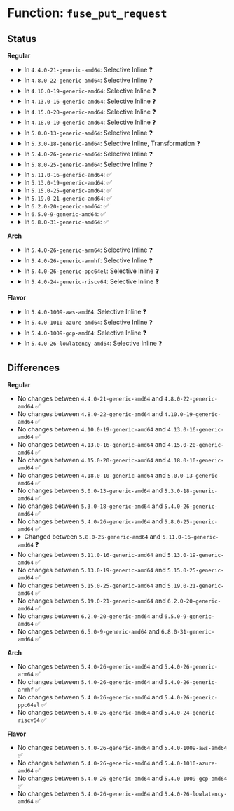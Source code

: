 # Function: <code>fuse_put_request</code>

## Status
<b>Regular</b>
<ul>
<li>
<details>
<summary>In <code>4.4.0-21-generic-amd64</code>: Selective Inline ❓</summary>

```c
void fuse_put_request(struct fuse_conn * fc, struct fuse_req * req)
```

```json
{
  "name": "fuse_put_request",
  "collision_type": "Unique Global",
  "inline_type": "Selective",
  "funcs": [
    {
      "addr": 18446744071582051936,
      "name": "fuse_put_request",
      "external": true,
      "loc": "fs/fuse/dev.c:289",
      "file": "fs/fuse/dev.c",
      "inline": "not declared, inlined",
      "caller_inline": [],
      "caller_func": [
        "fs/fuse/dev.c:__fuse_get_req",
        "fs/fuse/dev.c:request_end",
        "fs/fuse/dev.c:fuse_simple_request",
        "fs/fuse/dev.c:fuse_force_forget",
        "fs/fuse/dir.c:fuse_readdir",
        "fs/fuse/dir.c:fuse_readdir",
        "fs/fuse/dir.c:fuse_readdir",
        "fs/fuse/file.c:fuse_sync_release",
        "fs/fuse/file.c:fuse_do_ioctl",
        "fs/fuse/file.c:fuse_do_ioctl",
        "fs/fuse/file.c:fuse_readpages",
        "fs/fuse/file.c:fuse_readpages_fill",
        "fs/fuse/file.c:fuse_do_readpage",
        "fs/fuse/file.c:fuse_flush",
        "fs/fuse/file.c:fuse_direct_io",
        "fs/fuse/file.c:fuse_direct_io",
        "fs/fuse/file.c:fuse_perform_write",
        "fs/fuse/file.c:fuse_perform_write",
        "fs/fuse/file.c:fuse_perform_write",
        "fs/fuse/inode.c:fuse_put_super"
      ]
    }
  ],
  "symbols": [
    {
      "addr": 18446744071582051936,
      "name": "fuse_put_request",
      "section": ".text",
      "bind": "STB_GLOBAL",
      "size": 279
    }
  ]
}
```
</details>
</li>
<li>
<details>
<summary>In <code>4.8.0-22-generic-amd64</code>: Selective Inline ❓</summary>

```c
void fuse_put_request(struct fuse_conn * fc, struct fuse_req * req)
```

```json
{
  "name": "fuse_put_request",
  "collision_type": "Unique Global",
  "inline_type": "Selective",
  "funcs": [
    {
      "addr": 18446744071582265968,
      "name": "fuse_put_request",
      "external": true,
      "loc": "fs/fuse/dev.c:269",
      "file": "fs/fuse/dev.c",
      "inline": "not declared, inlined",
      "caller_inline": [],
      "caller_func": [
        "fs/fuse/dev.c:fuse_force_forget",
        "fs/fuse/dev.c:fuse_simple_request",
        "fs/fuse/dev.c:request_end",
        "fs/fuse/dev.c:__fuse_get_req",
        "fs/fuse/dir.c:fuse_readdir",
        "fs/fuse/dir.c:fuse_readdir",
        "fs/fuse/dir.c:fuse_readdir",
        "fs/fuse/file.c:fuse_do_ioctl",
        "fs/fuse/file.c:fuse_do_ioctl",
        "fs/fuse/file.c:fuse_direct_io",
        "fs/fuse/file.c:fuse_direct_io",
        "fs/fuse/file.c:fuse_perform_write",
        "fs/fuse/file.c:fuse_perform_write",
        "fs/fuse/file.c:fuse_perform_write",
        "fs/fuse/file.c:fuse_perform_write",
        "fs/fuse/file.c:fuse_readpages",
        "fs/fuse/file.c:fuse_readpages_fill",
        "fs/fuse/file.c:fuse_do_readpage",
        "fs/fuse/file.c:fuse_flush",
        "fs/fuse/file.c:fuse_sync_release",
        "fs/fuse/inode.c:fuse_put_super"
      ]
    }
  ],
  "symbols": [
    {
      "addr": 18446744071582265968,
      "name": "fuse_put_request",
      "section": ".text",
      "bind": "STB_GLOBAL",
      "size": 273
    }
  ]
}
```
</details>
</li>
<li>
<details>
<summary>In <code>4.10.0-19-generic-amd64</code>: Selective Inline ❓</summary>

```c
void fuse_put_request(struct fuse_conn * fc, struct fuse_req * req)
```

```json
{
  "name": "fuse_put_request",
  "collision_type": "Unique Global",
  "inline_type": "Selective",
  "funcs": [
    {
      "addr": 18446744071582355584,
      "name": "fuse_put_request",
      "external": true,
      "loc": "fs/fuse/dev.c:269",
      "file": "fs/fuse/dev.c",
      "inline": "not declared, inlined",
      "caller_inline": [],
      "caller_func": [
        "fs/fuse/dev.c:fuse_force_forget",
        "fs/fuse/dev.c:fuse_simple_request",
        "fs/fuse/dev.c:request_end",
        "fs/fuse/dev.c:__fuse_get_req",
        "fs/fuse/dir.c:fuse_readdir",
        "fs/fuse/dir.c:fuse_readdir",
        "fs/fuse/dir.c:fuse_readdir",
        "fs/fuse/file.c:fuse_do_ioctl",
        "fs/fuse/file.c:fuse_do_ioctl",
        "fs/fuse/file.c:fuse_direct_io",
        "fs/fuse/file.c:fuse_direct_io",
        "fs/fuse/file.c:fuse_perform_write",
        "fs/fuse/file.c:fuse_perform_write",
        "fs/fuse/file.c:fuse_perform_write",
        "fs/fuse/file.c:fuse_perform_write",
        "fs/fuse/file.c:fuse_readpages",
        "fs/fuse/file.c:fuse_readpages_fill",
        "fs/fuse/file.c:fuse_do_readpage",
        "fs/fuse/file.c:fuse_flush",
        "fs/fuse/file.c:fuse_sync_release",
        "fs/fuse/inode.c:fuse_put_super"
      ]
    }
  ],
  "symbols": [
    {
      "addr": 18446744071582355584,
      "name": "fuse_put_request",
      "section": ".text",
      "bind": "STB_GLOBAL",
      "size": 273
    }
  ]
}
```
</details>
</li>
<li>
<details>
<summary>In <code>4.13.0-16-generic-amd64</code>: Selective Inline ❓</summary>

```c
void fuse_put_request(struct fuse_conn * fc, struct fuse_req * req)
```

```json
{
  "name": "fuse_put_request",
  "collision_type": "Unique Global",
  "inline_type": "Selective",
  "funcs": [
    {
      "addr": 18446744071582439568,
      "name": "fuse_put_request",
      "external": true,
      "loc": "fs/fuse/dev.c:269",
      "file": "fs/fuse/dev.c",
      "inline": "not declared, inlined",
      "caller_inline": [],
      "caller_func": [
        "fs/fuse/dev.c:fuse_force_forget",
        "fs/fuse/dev.c:fuse_request_send_background",
        "fs/fuse/dev.c:fuse_simple_request",
        "fs/fuse/dev.c:request_end",
        "fs/fuse/dev.c:__fuse_get_req",
        "fs/fuse/dir.c:fuse_readdir",
        "fs/fuse/dir.c:fuse_readdir",
        "fs/fuse/dir.c:fuse_readdir",
        "fs/fuse/file.c:fuse_do_ioctl",
        "fs/fuse/file.c:fuse_do_ioctl",
        "fs/fuse/file.c:fuse_direct_io",
        "fs/fuse/file.c:fuse_direct_io",
        "fs/fuse/file.c:fuse_direct_io",
        "fs/fuse/file.c:fuse_direct_io",
        "fs/fuse/file.c:fuse_perform_write",
        "fs/fuse/file.c:fuse_perform_write",
        "fs/fuse/file.c:fuse_perform_write",
        "fs/fuse/file.c:fuse_perform_write",
        "fs/fuse/file.c:fuse_readpages",
        "fs/fuse/file.c:fuse_readpages_fill",
        "fs/fuse/file.c:fuse_do_readpage",
        "fs/fuse/file.c:fuse_flush",
        "fs/fuse/inode.c:fuse_put_super"
      ]
    }
  ],
  "symbols": [
    {
      "addr": 18446744071582439568,
      "name": "fuse_put_request",
      "section": ".text",
      "bind": "STB_GLOBAL",
      "size": 277
    }
  ]
}
```
</details>
</li>
<li>
<details>
<summary>In <code>4.15.0-20-generic-amd64</code>: Selective Inline ❓</summary>

```c
void fuse_put_request(struct fuse_conn * fc, struct fuse_req * req)
```

```json
{
  "name": "fuse_put_request",
  "collision_type": "Unique Global",
  "inline_type": "Selective",
  "funcs": [
    {
      "addr": 18446744071582590048,
      "name": "fuse_put_request",
      "external": true,
      "loc": "fs/fuse/dev.c:269",
      "file": "fs/fuse/dev.c",
      "inline": "not declared, inlined",
      "caller_inline": [],
      "caller_func": [
        "fs/fuse/dev.c:fuse_force_forget",
        "fs/fuse/dev.c:fuse_request_send_background",
        "fs/fuse/dev.c:fuse_simple_request",
        "fs/fuse/dev.c:request_end",
        "fs/fuse/dev.c:__fuse_get_req",
        "fs/fuse/dir.c:fuse_readdir",
        "fs/fuse/dir.c:fuse_readdir",
        "fs/fuse/dir.c:fuse_readdir",
        "fs/fuse/file.c:fuse_do_ioctl",
        "fs/fuse/file.c:fuse_do_ioctl",
        "fs/fuse/file.c:fuse_direct_io",
        "fs/fuse/file.c:fuse_direct_io",
        "fs/fuse/file.c:fuse_direct_io",
        "fs/fuse/file.c:fuse_direct_io",
        "fs/fuse/file.c:fuse_perform_write",
        "fs/fuse/file.c:fuse_perform_write",
        "fs/fuse/file.c:fuse_perform_write",
        "fs/fuse/file.c:fuse_perform_write",
        "fs/fuse/file.c:fuse_readpages",
        "fs/fuse/file.c:fuse_readpages_fill",
        "fs/fuse/file.c:fuse_do_readpage",
        "fs/fuse/file.c:fuse_flush",
        "fs/fuse/inode.c:fuse_put_super"
      ]
    }
  ],
  "symbols": [
    {
      "addr": 18446744071582590048,
      "name": "fuse_put_request",
      "section": ".text",
      "bind": "STB_GLOBAL",
      "size": 281
    }
  ]
}
```
</details>
</li>
<li>
<details>
<summary>In <code>4.18.0-10-generic-amd64</code>: Selective Inline ❓</summary>

```c
void fuse_put_request(struct fuse_conn * fc, struct fuse_req * req)
```

```json
{
  "name": "fuse_put_request",
  "collision_type": "Unique Global",
  "inline_type": "Selective",
  "funcs": [
    {
      "addr": 18446744071582782464,
      "name": "fuse_put_request",
      "external": true,
      "loc": "fs/fuse/dev.c:282",
      "file": "fs/fuse/dev.c",
      "inline": "not declared, inlined",
      "caller_inline": [],
      "caller_func": [
        "fs/fuse/dev.c:fuse_force_forget",
        "fs/fuse/dev.c:fuse_simple_request",
        "fs/fuse/dev.c:request_end",
        "fs/fuse/dev.c:__fuse_get_req",
        "fs/fuse/dir.c:fuse_readdir",
        "fs/fuse/dir.c:fuse_readdir",
        "fs/fuse/dir.c:fuse_readdir",
        "fs/fuse/file.c:fuse_do_ioctl",
        "fs/fuse/file.c:fuse_do_ioctl",
        "fs/fuse/file.c:fuse_direct_io",
        "fs/fuse/file.c:fuse_direct_io",
        "fs/fuse/file.c:fuse_direct_io",
        "fs/fuse/file.c:fuse_direct_io",
        "fs/fuse/file.c:fuse_perform_write",
        "fs/fuse/file.c:fuse_perform_write",
        "fs/fuse/file.c:fuse_perform_write",
        "fs/fuse/file.c:fuse_perform_write",
        "fs/fuse/file.c:fuse_readpages",
        "fs/fuse/file.c:fuse_readpages_fill",
        "fs/fuse/file.c:fuse_do_readpage",
        "fs/fuse/file.c:fuse_flush",
        "fs/fuse/inode.c:fuse_sb_destroy"
      ]
    }
  ],
  "symbols": [
    {
      "addr": 18446744071582782464,
      "name": "fuse_put_request",
      "section": ".text",
      "bind": "STB_GLOBAL",
      "size": 300
    }
  ]
}
```
</details>
</li>
<li>
<details>
<summary>In <code>5.0.0-13-generic-amd64</code>: Selective Inline ❓</summary>

```c
void fuse_put_request(struct fuse_conn * fc, struct fuse_req * req)
```

```json
{
  "name": "fuse_put_request",
  "collision_type": "Unique Global",
  "inline_type": "Selective",
  "funcs": [
    {
      "addr": 18446744071582886480,
      "name": "fuse_put_request",
      "external": true,
      "loc": "fs/fuse/dev.c:324",
      "file": "fs/fuse/dev.c",
      "inline": "not declared, inlined",
      "caller_inline": [],
      "caller_func": [
        "fs/fuse/dev.c:fuse_dev_do_write",
        "fs/fuse/dev.c:fuse_dev_do_write",
        "fs/fuse/dev.c:fuse_dev_do_write",
        "fs/fuse/dev.c:fuse_force_forget",
        "fs/fuse/dev.c:fuse_simple_request",
        "fs/fuse/dev.c:request_end",
        "fs/fuse/dev.c:__fuse_get_req",
        "fs/fuse/dir.c:fuse_readlink_page",
        "fs/fuse/file.c:fuse_do_ioctl",
        "fs/fuse/file.c:fuse_do_ioctl",
        "fs/fuse/file.c:fuse_send_writepage",
        "fs/fuse/file.c:fuse_direct_io",
        "fs/fuse/file.c:fuse_direct_io",
        "fs/fuse/file.c:fuse_direct_io",
        "fs/fuse/file.c:fuse_direct_io",
        "fs/fuse/file.c:fuse_perform_write",
        "fs/fuse/file.c:fuse_perform_write",
        "fs/fuse/file.c:fuse_perform_write",
        "fs/fuse/file.c:fuse_perform_write",
        "fs/fuse/file.c:fuse_readpages",
        "fs/fuse/file.c:fuse_readpages_fill",
        "fs/fuse/file.c:fuse_do_readpage",
        "fs/fuse/file.c:fuse_flush",
        "fs/fuse/inode.c:fuse_sb_destroy",
        "fs/fuse/readdir.c:fuse_readdir",
        "fs/fuse/readdir.c:fuse_readdir"
      ]
    }
  ],
  "symbols": [
    {
      "addr": 18446744071582886480,
      "name": "fuse_put_request",
      "section": ".text",
      "bind": "STB_GLOBAL",
      "size": 432
    }
  ]
}
```
</details>
</li>
<li>
<details>
<summary>In <code>5.3.0-18-generic-amd64</code>: Selective Inline, Transformation ❓</summary>

```c
void fuse_put_request(struct fuse_conn * fc, struct fuse_req * req)
```

```json
{
  "name": "fuse_put_request",
  "collision_type": "Unique Global",
  "inline_type": "Selective",
  "funcs": [
    {
      "addr": 18446744071583065649,
      "name": "fuse_put_request",
      "external": true,
      "loc": "fs/fuse/dev.c:326",
      "file": "fs/fuse/dev.c",
      "inline": "not declared, inlined",
      "caller_inline": [],
      "caller_func": [
        "fs/fuse/dev.c:fuse_dev_do_write",
        "fs/fuse/dev.c:fuse_dev_do_write",
        "fs/fuse/dev.c:fuse_dev_do_write",
        "fs/fuse/dev.c:fuse_dev_do_write",
        "fs/fuse/dev.c:fuse_notify",
        "fs/fuse/dev.c:fuse_force_forget",
        "fs/fuse/dev.c:fuse_simple_request",
        "fs/fuse/dev.c:request_end",
        "fs/fuse/dev.c:__fuse_get_req",
        "fs/fuse/dir.c:fuse_readlink_page",
        "fs/fuse/file.c:fuse_do_ioctl",
        "fs/fuse/file.c:fuse_do_ioctl",
        "fs/fuse/file.c:fuse_send_writepage",
        "fs/fuse/file.c:fuse_send_writepage",
        "fs/fuse/file.c:fuse_direct_io",
        "fs/fuse/file.c:fuse_direct_io",
        "fs/fuse/file.c:fuse_direct_io",
        "fs/fuse/file.c:fuse_direct_io",
        "fs/fuse/file.c:fuse_perform_write",
        "fs/fuse/file.c:fuse_perform_write",
        "fs/fuse/file.c:fuse_perform_write",
        "fs/fuse/file.c:fuse_perform_write",
        "fs/fuse/file.c:fuse_readpages",
        "fs/fuse/file.c:fuse_readpages_fill",
        "fs/fuse/file.c:fuse_do_readpage",
        "fs/fuse/file.c:fuse_flush",
        "fs/fuse/inode.c:fuse_sb_destroy",
        "fs/fuse/readdir.c:fuse_readdir_uncached",
        "fs/fuse/readdir.c:fuse_readdir_uncached"
      ]
    }
  ],
  "symbols": [
    {
      "addr": 18446744071583077660,
      "name": "fuse_put_request.cold",
      "section": ".text",
      "bind": "STB_LOCAL",
      "size": 19
    },
    {
      "addr": 18446744071583065616,
      "name": "fuse_put_request",
      "section": ".text",
      "bind": "STB_GLOBAL",
      "size": 457
    }
  ]
}
```
</details>
</li>
<li>
<details>
<summary>In <code>5.4.0-26-generic-amd64</code>: Selective Inline ❓</summary>

```c
void fuse_put_request(struct fuse_conn * fc, struct fuse_req * req)
```

```json
{
  "name": "fuse_put_request",
  "collision_type": "Unique Static",
  "inline_type": "Selective",
  "funcs": [
    {
      "addr": 18446744071583169104,
      "name": "fuse_put_request",
      "external": false,
      "loc": "fs/fuse/dev.c:156",
      "file": "fs/fuse/dev.c",
      "inline": "not declared, inlined",
      "caller_inline": [],
      "caller_func": [
        "fs/fuse/dev.c:fuse_dev_do_write",
        "fs/fuse/dev.c:fuse_dev_do_write",
        "fs/fuse/dev.c:fuse_dev_do_write",
        "fs/fuse/dev.c:fuse_notify",
        "fs/fuse/dev.c:fuse_simple_background",
        "fs/fuse/dev.c:fuse_simple_request",
        "fs/fuse/dev.c:fuse_request_end",
        "fs/fuse/dev.c:fuse_get_req"
      ]
    }
  ],
  "symbols": [
    {
      "addr": 18446744071583169104,
      "name": "fuse_put_request",
      "section": ".text",
      "bind": "STB_LOCAL",
      "size": 162
    }
  ]
}
```
</details>
</li>
<li>
<details>
<summary>In <code>5.8.0-25-generic-amd64</code>: Selective Inline ❓</summary>

```c
void fuse_put_request(struct fuse_conn * fc, struct fuse_req * req)
```

```json
{
  "name": "fuse_put_request",
  "collision_type": "Unique Static",
  "inline_type": "Selective",
  "funcs": [
    {
      "addr": 18446744071583491168,
      "name": "fuse_put_request",
      "external": false,
      "loc": "fs/fuse/dev.c:156",
      "file": "fs/fuse/dev.c",
      "inline": "not declared, inlined",
      "caller_inline": [],
      "caller_func": [
        "fs/fuse/dev.c:fuse_dev_do_write",
        "fs/fuse/dev.c:fuse_dev_do_write",
        "fs/fuse/dev.c:fuse_dev_do_write",
        "fs/fuse/dev.c:fuse_dev_do_read",
        "fs/fuse/dev.c:fuse_simple_background",
        "fs/fuse/dev.c:fuse_simple_request",
        "fs/fuse/dev.c:fuse_request_end",
        "fs/fuse/dev.c:fuse_get_req"
      ]
    }
  ],
  "symbols": [
    {
      "addr": 18446744071583491168,
      "name": "fuse_put_request",
      "section": ".text",
      "bind": "STB_LOCAL",
      "size": 219
    }
  ]
}
```
</details>
</li>
<li>
<details>
<summary>In <code>5.11.0-16-generic-amd64</code>: ✅</summary>

```c
void fuse_put_request(struct fuse_req * req)
```

```json
{
  "name": "fuse_put_request",
  "collision_type": "Unique Static",
  "inline_type": "No",
  "funcs": [
    {
      "addr": 18446744071583599568,
      "name": "fuse_put_request",
      "external": false,
      "loc": "fs/fuse/dev.c:158",
      "file": "fs/fuse/dev.c",
      "inline": "seen, unknown",
      "caller_inline": [],
      "caller_func": [
        "fs/fuse/dev.c:fuse_dev_do_write",
        "fs/fuse/dev.c:fuse_dev_do_write",
        "fs/fuse/dev.c:fuse_dev_do_write",
        "fs/fuse/dev.c:fuse_dev_do_write",
        "fs/fuse/dev.c:fuse_dev_do_read",
        "fs/fuse/dev.c:fuse_simple_background",
        "fs/fuse/dev.c:fuse_simple_request",
        "fs/fuse/dev.c:fuse_request_end",
        "fs/fuse/dev.c:fuse_get_req"
      ]
    }
  ],
  "symbols": [
    {
      "addr": 18446744071583599568,
      "name": "fuse_put_request",
      "section": ".text",
      "bind": "STB_LOCAL",
      "size": 222
    }
  ]
}
```
</details>
</li>
<li>
<details>
<summary>In <code>5.13.0-19-generic-amd64</code>: ✅</summary>

```c
void fuse_put_request(struct fuse_req * req)
```

```json
{
  "name": "fuse_put_request",
  "collision_type": "Unique Static",
  "inline_type": "No",
  "funcs": [
    {
      "addr": 18446744071583622352,
      "name": "fuse_put_request",
      "external": false,
      "loc": "fs/fuse/dev.c:158",
      "file": "fs/fuse/dev.c",
      "inline": "seen, unknown",
      "caller_inline": [],
      "caller_func": [
        "fs/fuse/dev.c:fuse_dev_do_write",
        "fs/fuse/dev.c:fuse_dev_do_write",
        "fs/fuse/dev.c:fuse_dev_do_write",
        "fs/fuse/dev.c:fuse_dev_do_write",
        "fs/fuse/dev.c:fuse_dev_do_read",
        "fs/fuse/dev.c:fuse_simple_background",
        "fs/fuse/dev.c:fuse_simple_request",
        "fs/fuse/dev.c:fuse_request_end",
        "fs/fuse/dev.c:fuse_get_req"
      ]
    }
  ],
  "symbols": [
    {
      "addr": 18446744071583622352,
      "name": "fuse_put_request",
      "section": ".text",
      "bind": "STB_LOCAL",
      "size": 222
    }
  ]
}
```
</details>
</li>
<li>
<details>
<summary>In <code>5.15.0-25-generic-amd64</code>: ✅</summary>

```c
void fuse_put_request(struct fuse_req * req)
```

```json
{
  "name": "fuse_put_request",
  "collision_type": "Unique Static",
  "inline_type": "No",
  "funcs": [
    {
      "addr": 18446744071583981376,
      "name": "fuse_put_request",
      "external": false,
      "loc": "fs/fuse/dev.c:158",
      "file": "fs/fuse/dev.c",
      "inline": "seen, unknown",
      "caller_inline": [],
      "caller_func": [
        "fs/fuse/dev.c:fuse_dev_do_write",
        "fs/fuse/dev.c:fuse_dev_do_write",
        "fs/fuse/dev.c:fuse_dev_do_write",
        "fs/fuse/dev.c:fuse_dev_do_write",
        "fs/fuse/dev.c:fuse_dev_do_read",
        "fs/fuse/dev.c:fuse_simple_background",
        "fs/fuse/dev.c:fuse_simple_request",
        "fs/fuse/dev.c:fuse_request_end",
        "fs/fuse/dev.c:fuse_get_req"
      ]
    }
  ],
  "symbols": [
    {
      "addr": 18446744071583981376,
      "name": "fuse_put_request",
      "section": ".text",
      "bind": "STB_LOCAL",
      "size": 222
    }
  ]
}
```
</details>
</li>
<li>
<details>
<summary>In <code>5.19.0-21-generic-amd64</code>: ✅</summary>

```c
void fuse_put_request(struct fuse_req * req)
```

```json
{
  "name": "fuse_put_request",
  "collision_type": "Unique Static",
  "inline_type": "No",
  "funcs": [
    {
      "addr": 18446744071584564096,
      "name": "fuse_put_request",
      "external": false,
      "loc": "fs/fuse/dev.c:158",
      "file": "fs/fuse/dev.c",
      "inline": "seen, unknown",
      "caller_inline": [],
      "caller_func": [
        "fs/fuse/dev.c:fuse_dev_do_write",
        "fs/fuse/dev.c:fuse_dev_do_write",
        "fs/fuse/dev.c:fuse_dev_do_write",
        "fs/fuse/dev.c:fuse_dev_do_write",
        "fs/fuse/dev.c:fuse_dev_do_read",
        "fs/fuse/dev.c:fuse_simple_background",
        "fs/fuse/dev.c:fuse_simple_request",
        "fs/fuse/dev.c:fuse_request_end",
        "fs/fuse/dev.c:fuse_get_req"
      ]
    }
  ],
  "symbols": [
    {
      "addr": 18446744071584564096,
      "name": "fuse_put_request",
      "section": ".text",
      "bind": "STB_LOCAL",
      "size": 262
    }
  ]
}
```
</details>
</li>
<li>
<details>
<summary>In <code>6.2.0-20-generic-amd64</code>: ✅</summary>

```c
void fuse_put_request(struct fuse_req * req)
```

```json
{
  "name": "fuse_put_request",
  "collision_type": "Unique Static",
  "inline_type": "No",
  "funcs": [
    {
      "addr": 18446744071585242128,
      "name": "fuse_put_request",
      "external": false,
      "loc": "fs/fuse/dev.c:158",
      "file": "fs/fuse/dev.c",
      "inline": "seen, unknown",
      "caller_inline": [],
      "caller_func": [
        "fs/fuse/dev.c:fuse_dev_do_write",
        "fs/fuse/dev.c:fuse_dev_do_write",
        "fs/fuse/dev.c:fuse_dev_do_write",
        "fs/fuse/dev.c:fuse_dev_do_write",
        "fs/fuse/dev.c:fuse_dev_do_read",
        "fs/fuse/dev.c:fuse_simple_background",
        "fs/fuse/dev.c:fuse_simple_request",
        "fs/fuse/dev.c:fuse_request_end",
        "fs/fuse/dev.c:fuse_get_req"
      ]
    }
  ],
  "symbols": [
    {
      "addr": 18446744071585242128,
      "name": "fuse_put_request",
      "section": ".text",
      "bind": "STB_LOCAL",
      "size": 245
    }
  ]
}
```
</details>
</li>
<li>
<details>
<summary>In <code>6.5.0-9-generic-amd64</code>: ✅</summary>

```c
void fuse_put_request(struct fuse_req * req)
```

```json
{
  "name": "fuse_put_request",
  "collision_type": "Unique Static",
  "inline_type": "No",
  "funcs": [
    {
      "addr": 18446744071585471936,
      "name": "fuse_put_request",
      "external": false,
      "loc": "fs/fuse/dev.c:158",
      "file": "fs/fuse/dev.c",
      "inline": "seen, unknown",
      "caller_inline": [],
      "caller_func": [
        "fs/fuse/dev.c:fuse_dev_do_write",
        "fs/fuse/dev.c:fuse_dev_do_write",
        "fs/fuse/dev.c:fuse_dev_do_write",
        "fs/fuse/dev.c:fuse_dev_do_write",
        "fs/fuse/dev.c:fuse_dev_do_read",
        "fs/fuse/dev.c:fuse_simple_background",
        "fs/fuse/dev.c:fuse_simple_request",
        "fs/fuse/dev.c:fuse_request_end",
        "fs/fuse/dev.c:fuse_get_req"
      ]
    }
  ],
  "symbols": [
    {
      "addr": 18446744071585471936,
      "name": "fuse_put_request",
      "section": ".text",
      "bind": "STB_LOCAL",
      "size": 245
    }
  ]
}
```
</details>
</li>
<li>
<details>
<summary>In <code>6.8.0-31-generic-amd64</code>: ✅</summary>

```c
void fuse_put_request(struct fuse_req * req)
```

```json
{
  "name": "fuse_put_request",
  "collision_type": "Unique Static",
  "inline_type": "No",
  "funcs": [
    {
      "addr": 18446744071585706960,
      "name": "fuse_put_request",
      "external": false,
      "loc": "fs/fuse/dev.c:158",
      "file": "fs/fuse/dev.c",
      "inline": "seen, unknown",
      "caller_inline": [],
      "caller_func": [
        "fs/fuse/dev.c:fuse_dev_do_write",
        "fs/fuse/dev.c:fuse_dev_do_write",
        "fs/fuse/dev.c:fuse_dev_do_write",
        "fs/fuse/dev.c:fuse_dev_do_write",
        "fs/fuse/dev.c:fuse_dev_do_read",
        "fs/fuse/dev.c:fuse_simple_background",
        "fs/fuse/dev.c:fuse_simple_request",
        "fs/fuse/dev.c:fuse_request_end",
        "fs/fuse/dev.c:fuse_get_req"
      ]
    }
  ],
  "symbols": [
    {
      "addr": 18446744071585706960,
      "name": "fuse_put_request",
      "section": ".text",
      "bind": "STB_LOCAL",
      "size": 245
    }
  ]
}
```
</details>
</li>
</ul>
<b>Arch</b>
<ul>
<li>
<details>
<summary>In <code>5.4.0-26-generic-arm64</code>: Selective Inline ❓</summary>

```c
void fuse_put_request(struct fuse_conn * fc, struct fuse_req * req)
```

```json
{
  "name": "fuse_put_request",
  "collision_type": "Unique Static",
  "inline_type": "Selective",
  "funcs": [
    {
      "addr": 18446603336494883600,
      "name": "fuse_put_request",
      "external": false,
      "loc": "fs/fuse/dev.c:156",
      "file": "fs/fuse/dev.c",
      "inline": "not declared, inlined",
      "caller_inline": [],
      "caller_func": [
        "fs/fuse/dev.c:fuse_dev_do_write",
        "fs/fuse/dev.c:fuse_dev_do_write",
        "fs/fuse/dev.c:fuse_dev_do_write",
        "fs/fuse/dev.c:fuse_dev_do_write",
        "fs/fuse/dev.c:fuse_notify",
        "fs/fuse/dev.c:fuse_simple_background",
        "fs/fuse/dev.c:fuse_simple_request",
        "fs/fuse/dev.c:fuse_request_end",
        "fs/fuse/dev.c:fuse_get_req"
      ]
    }
  ],
  "symbols": [
    {
      "addr": 18446603336494883600,
      "name": "fuse_put_request",
      "section": ".text",
      "bind": "STB_LOCAL",
      "size": 256
    }
  ]
}
```
</details>
</li>
<li>
<details>
<summary>In <code>5.4.0-26-generic-armhf</code>: Selective Inline ❓</summary>

```c
void fuse_put_request(struct fuse_conn * fc, struct fuse_req * req)
```

```json
{
  "name": "fuse_put_request",
  "collision_type": "Unique Static",
  "inline_type": "Selective",
  "funcs": [
    {
      "addr": 3228297036,
      "name": "fuse_put_request",
      "external": false,
      "loc": "fs/fuse/dev.c:156",
      "file": "fs/fuse/dev.c",
      "inline": "not declared, inlined",
      "caller_inline": [],
      "caller_func": [
        "fs/fuse/dev.c:fuse_dev_do_write",
        "fs/fuse/dev.c:fuse_dev_do_write",
        "fs/fuse/dev.c:fuse_dev_do_write",
        "fs/fuse/dev.c:fuse_dev_do_write",
        "fs/fuse/dev.c:fuse_retrieve",
        "fs/fuse/dev.c:fuse_dev_do_read",
        "fs/fuse/dev.c:fuse_simple_background",
        "fs/fuse/dev.c:fuse_simple_request",
        "fs/fuse/dev.c:fuse_request_end",
        "fs/fuse/dev.c:fuse_get_req"
      ]
    }
  ],
  "symbols": [
    {
      "addr": 3228297036,
      "name": "fuse_put_request",
      "section": ".text",
      "bind": "STB_LOCAL",
      "size": 196
    }
  ]
}
```
</details>
</li>
<li>
<details>
<summary>In <code>5.4.0-26-generic-ppc64el</code>: Selective Inline ❓</summary>

```c
void fuse_put_request(struct fuse_conn * fc, struct fuse_req * req)
```

```json
{
  "name": "fuse_put_request",
  "collision_type": "Unique Static",
  "inline_type": "Selective",
  "funcs": [
    {
      "addr": 13835058055288743344,
      "name": "fuse_put_request",
      "external": false,
      "loc": "fs/fuse/dev.c:156",
      "file": "fs/fuse/dev.c",
      "inline": "not declared, inlined",
      "caller_inline": [],
      "caller_func": [
        "fs/fuse/dev.c:fuse_dev_do_write",
        "fs/fuse/dev.c:fuse_dev_do_write",
        "fs/fuse/dev.c:fuse_dev_do_write",
        "fs/fuse/dev.c:fuse_notify",
        "fs/fuse/dev.c:fuse_dev_do_read",
        "fs/fuse/dev.c:fuse_simple_background",
        "fs/fuse/dev.c:fuse_simple_request",
        "fs/fuse/dev.c:fuse_request_end",
        "fs/fuse/dev.c:fuse_request_end",
        "fs/fuse/dev.c:fuse_get_req"
      ]
    }
  ],
  "symbols": [
    {
      "addr": 13835058055288743344,
      "name": "fuse_put_request",
      "section": ".text",
      "bind": "STB_LOCAL",
      "size": 368
    }
  ]
}
```
</details>
</li>
<li>
<details>
<summary>In <code>5.4.0-24-generic-riscv64</code>: Selective Inline ❓</summary>

```c
void fuse_put_request(struct fuse_conn * fc, struct fuse_req * req)
```

```json
{
  "name": "fuse_put_request",
  "collision_type": "Unique Static",
  "inline_type": "Selective",
  "funcs": [
    {
      "addr": 18446743936274199452,
      "name": "fuse_put_request",
      "external": false,
      "loc": "fs/fuse/dev.c:156",
      "file": "fs/fuse/dev.c",
      "inline": "not declared, inlined",
      "caller_inline": [],
      "caller_func": [
        "fs/fuse/dev.c:fuse_dev_do_write",
        "fs/fuse/dev.c:fuse_dev_do_write",
        "fs/fuse/dev.c:fuse_dev_do_write",
        "fs/fuse/dev.c:fuse_dev_do_write",
        "fs/fuse/dev.c:fuse_notify",
        "fs/fuse/dev.c:fuse_simple_background",
        "fs/fuse/dev.c:fuse_simple_request",
        "fs/fuse/dev.c:fuse_request_end",
        "fs/fuse/dev.c:fuse_get_req"
      ]
    }
  ],
  "symbols": [
    {
      "addr": 18446743936274199452,
      "name": "fuse_put_request",
      "section": ".text",
      "bind": "STB_LOCAL",
      "size": 258
    }
  ]
}
```
</details>
</li>
</ul>
<b>Flavor</b>
<ul>
<li>
<details>
<summary>In <code>5.4.0-1009-aws-amd64</code>: Selective Inline ❓</summary>

```c
void fuse_put_request(struct fuse_conn * fc, struct fuse_req * req)
```

```json
{
  "name": "fuse_put_request",
  "collision_type": "Unique Static",
  "inline_type": "Selective",
  "funcs": [
    {
      "addr": 18446744071583137840,
      "name": "fuse_put_request",
      "external": false,
      "loc": "fs/fuse/dev.c:156",
      "file": "fs/fuse/dev.c",
      "inline": "not declared, inlined",
      "caller_inline": [],
      "caller_func": [
        "fs/fuse/dev.c:fuse_dev_do_write",
        "fs/fuse/dev.c:fuse_dev_do_write",
        "fs/fuse/dev.c:fuse_dev_do_write",
        "fs/fuse/dev.c:fuse_notify",
        "fs/fuse/dev.c:fuse_simple_background",
        "fs/fuse/dev.c:fuse_simple_request",
        "fs/fuse/dev.c:fuse_request_end",
        "fs/fuse/dev.c:fuse_get_req"
      ]
    }
  ],
  "symbols": [
    {
      "addr": 18446744071583137840,
      "name": "fuse_put_request",
      "section": ".text",
      "bind": "STB_LOCAL",
      "size": 162
    }
  ]
}
```
</details>
</li>
<li>
<details>
<summary>In <code>5.4.0-1010-azure-amd64</code>: Selective Inline ❓</summary>

```c
void fuse_put_request(struct fuse_conn * fc, struct fuse_req * req)
```

```json
{
  "name": "fuse_put_request",
  "collision_type": "Unique Static",
  "inline_type": "Selective",
  "funcs": [
    {
      "addr": 18446744071583074992,
      "name": "fuse_put_request",
      "external": false,
      "loc": "fs/fuse/dev.c:156",
      "file": "fs/fuse/dev.c",
      "inline": "not declared, inlined",
      "caller_inline": [],
      "caller_func": [
        "fs/fuse/dev.c:fuse_dev_do_write",
        "fs/fuse/dev.c:fuse_dev_do_write",
        "fs/fuse/dev.c:fuse_dev_do_write",
        "fs/fuse/dev.c:fuse_notify",
        "fs/fuse/dev.c:fuse_simple_background",
        "fs/fuse/dev.c:fuse_simple_request",
        "fs/fuse/dev.c:fuse_request_end",
        "fs/fuse/dev.c:fuse_get_req"
      ]
    }
  ],
  "symbols": [
    {
      "addr": 18446744071583074992,
      "name": "fuse_put_request",
      "section": ".text",
      "bind": "STB_LOCAL",
      "size": 162
    }
  ]
}
```
</details>
</li>
<li>
<details>
<summary>In <code>5.4.0-1009-gcp-amd64</code>: Selective Inline ❓</summary>

```c
void fuse_put_request(struct fuse_conn * fc, struct fuse_req * req)
```

```json
{
  "name": "fuse_put_request",
  "collision_type": "Unique Static",
  "inline_type": "Selective",
  "funcs": [
    {
      "addr": 18446744071583121872,
      "name": "fuse_put_request",
      "external": false,
      "loc": "fs/fuse/dev.c:156",
      "file": "fs/fuse/dev.c",
      "inline": "not declared, inlined",
      "caller_inline": [],
      "caller_func": [
        "fs/fuse/dev.c:fuse_dev_do_write",
        "fs/fuse/dev.c:fuse_dev_do_write",
        "fs/fuse/dev.c:fuse_dev_do_write",
        "fs/fuse/dev.c:fuse_notify",
        "fs/fuse/dev.c:fuse_simple_background",
        "fs/fuse/dev.c:fuse_simple_request",
        "fs/fuse/dev.c:fuse_request_end",
        "fs/fuse/dev.c:fuse_get_req"
      ]
    }
  ],
  "symbols": [
    {
      "addr": 18446744071583121872,
      "name": "fuse_put_request",
      "section": ".text",
      "bind": "STB_LOCAL",
      "size": 162
    }
  ]
}
```
</details>
</li>
<li>
<details>
<summary>In <code>5.4.0-26-lowlatency-amd64</code>: Selective Inline ❓</summary>

```c
void fuse_put_request(struct fuse_conn * fc, struct fuse_req * req)
```

```json
{
  "name": "fuse_put_request",
  "collision_type": "Unique Static",
  "inline_type": "Selective",
  "funcs": [
    {
      "addr": 18446744071583215248,
      "name": "fuse_put_request",
      "external": false,
      "loc": "fs/fuse/dev.c:156",
      "file": "fs/fuse/dev.c",
      "inline": "not declared, inlined",
      "caller_inline": [],
      "caller_func": [
        "fs/fuse/dev.c:fuse_dev_do_write",
        "fs/fuse/dev.c:fuse_dev_do_write",
        "fs/fuse/dev.c:fuse_dev_do_write",
        "fs/fuse/dev.c:fuse_notify",
        "fs/fuse/dev.c:fuse_simple_background",
        "fs/fuse/dev.c:fuse_simple_request",
        "fs/fuse/dev.c:fuse_request_end",
        "fs/fuse/dev.c:fuse_get_req"
      ]
    }
  ],
  "symbols": [
    {
      "addr": 18446744071583215248,
      "name": "fuse_put_request",
      "section": ".text",
      "bind": "STB_LOCAL",
      "size": 160
    }
  ]
}
```
</details>
</li>
</ul>

## Differences
<b>Regular</b>
<ul>
<li>
No changes between <code>4.4.0-21-generic-amd64</code> and <code>4.8.0-22-generic-amd64</code> ✅
</li>
<li>
No changes between <code>4.8.0-22-generic-amd64</code> and <code>4.10.0-19-generic-amd64</code> ✅
</li>
<li>
No changes between <code>4.10.0-19-generic-amd64</code> and <code>4.13.0-16-generic-amd64</code> ✅
</li>
<li>
No changes between <code>4.13.0-16-generic-amd64</code> and <code>4.15.0-20-generic-amd64</code> ✅
</li>
<li>
No changes between <code>4.15.0-20-generic-amd64</code> and <code>4.18.0-10-generic-amd64</code> ✅
</li>
<li>
No changes between <code>4.18.0-10-generic-amd64</code> and <code>5.0.0-13-generic-amd64</code> ✅
</li>
<li>
No changes between <code>5.0.0-13-generic-amd64</code> and <code>5.3.0-18-generic-amd64</code> ✅
</li>
<li>
No changes between <code>5.3.0-18-generic-amd64</code> and <code>5.4.0-26-generic-amd64</code> ✅
</li>
<li>
No changes between <code>5.4.0-26-generic-amd64</code> and <code>5.8.0-25-generic-amd64</code> ✅
</li>
<li>
<details>
<summary>Changed between <code>5.8.0-25-generic-amd64</code> and <code>5.11.0-16-generic-amd64</code> ❓</summary>
<ul>
<li>
<b>Param removed. </b>
<code>struct fuse_conn * fc</code>
</li>
<li>
<b>Param reordered. </b>
<code>fc, req</code> ➡️ <code>req</code>
</li>
</ul>
</details>
</li>
<li>
No changes between <code>5.11.0-16-generic-amd64</code> and <code>5.13.0-19-generic-amd64</code> ✅
</li>
<li>
No changes between <code>5.13.0-19-generic-amd64</code> and <code>5.15.0-25-generic-amd64</code> ✅
</li>
<li>
No changes between <code>5.15.0-25-generic-amd64</code> and <code>5.19.0-21-generic-amd64</code> ✅
</li>
<li>
No changes between <code>5.19.0-21-generic-amd64</code> and <code>6.2.0-20-generic-amd64</code> ✅
</li>
<li>
No changes between <code>6.2.0-20-generic-amd64</code> and <code>6.5.0-9-generic-amd64</code> ✅
</li>
<li>
No changes between <code>6.5.0-9-generic-amd64</code> and <code>6.8.0-31-generic-amd64</code> ✅
</li>
</ul>
<b>Arch</b>
<ul>
<li>
No changes between <code>5.4.0-26-generic-amd64</code> and <code>5.4.0-26-generic-arm64</code> ✅
</li>
<li>
No changes between <code>5.4.0-26-generic-amd64</code> and <code>5.4.0-26-generic-armhf</code> ✅
</li>
<li>
No changes between <code>5.4.0-26-generic-amd64</code> and <code>5.4.0-26-generic-ppc64el</code> ✅
</li>
<li>
No changes between <code>5.4.0-26-generic-amd64</code> and <code>5.4.0-24-generic-riscv64</code> ✅
</li>
</ul>
<b>Flavor</b>
<ul>
<li>
No changes between <code>5.4.0-26-generic-amd64</code> and <code>5.4.0-1009-aws-amd64</code> ✅
</li>
<li>
No changes between <code>5.4.0-26-generic-amd64</code> and <code>5.4.0-1010-azure-amd64</code> ✅
</li>
<li>
No changes between <code>5.4.0-26-generic-amd64</code> and <code>5.4.0-1009-gcp-amd64</code> ✅
</li>
<li>
No changes between <code>5.4.0-26-generic-amd64</code> and <code>5.4.0-26-lowlatency-amd64</code> ✅
</li>
</ul>
